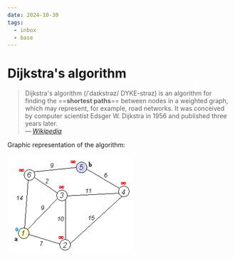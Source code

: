 ```yaml
---
date: 2024-10-30
tags:
  - inbox
  - base
---
```


# Dijkstra's algorithm

> Dijkstra's algorithm (/ˈdaɪkstrəz/ DYKE-strəz) is an algorithm for finding the
> ==**shortest paths**== between nodes in a weighted graph, which may represent,
> for example, road networks. It was conceived by computer scientist Edsger W.
> Dijkstra in 1956 and published three years later. \
> — <cite>[Wikipedia](https://en.wikipedia.org/wiki/Dijkstra%27s_algorithm)</cite>

Graphic representation of the algorithm:

![Dijkstra's algorithm](./img/Dijkstra_Animation.gif)

